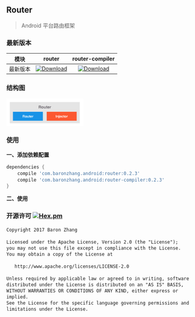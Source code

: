 ## Router

> Android 平台路由框架

### 最新版本

| 模块 | router | router-compiler |
|-----|:--------:|:-------:|
|最新版本|[ ![Download](https://api.bintray.com/packages/baronz88/maven/router/images/download.svg) ](https://bintray.com/baronz88/maven/router/_latestVersion)|[ ![Download](https://api.bintray.com/packages/baronz88/maven/router-compiler/images/download.svg) ](https://bintray.com/baronz88/maven/router-compiler/_latestVersion)|


### 结构图

<div align="left">
	<img src="/picture/Router.png" width = "40%" height="40%" alt="Router" align=center />
</div>

### 使用

**一、添加依赖配置**  

```groovy
dependencies {
	compile 'com.baronzhang.android:router:0.2.3'
	compile 'com.baronzhang.android:router-compiler:0.2.3'
}
```

**二、使用**

### 开源许可 [![Hex.pm](https://img.shields.io/hexpm/l/plug.svg)](https://www.apache.org/licenses/LICENSE-2.0)

```
Copyright 2017 Baron Zhang

Licensed under the Apache License, Version 2.0 (the "License");
you may not use this file except in compliance with the License.
You may obtain a copy of the License at

   http://www.apache.org/licenses/LICENSE-2.0

Unless required by applicable law or agreed to in writing, software
distributed under the License is distributed on an "AS IS" BASIS,
WITHOUT WARRANTIES OR CONDITIONS OF ANY KIND, either express or implied.
See the License for the specific language governing permissions and
limitations under the License.
```




